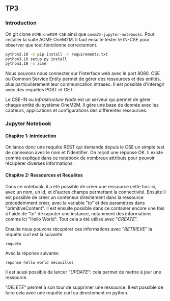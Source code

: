 ## TP3

### Introduction

On git clone `ACME-oneM2M-CSE` ainsi que `onem2m-jupyter-notebooks`. Pour installer la suite ACME OneM2M. Il faut ensuite tester le IN-CSE pour observer que tout fonctionne correctement.

```bash
python3.10 -m pip install -r requirements.txt
python3.10 setup.py install
python3.10 -m acme
```

Nous pouvons nous connecter sur l'interface web avec le port 8080. CSE ou Common Service Entity permet de gérer des ressources et des entités, plus particulièrement leur communication intrasec. Il est possible d'intéragir avec des requêtes POST et GET.

Le CSE-IN ou *Infrastructure Node* est un serveur qui permet de gérer chaque entité du système OneM2M. Il gère une base de donnée avec les capteurs, applications et configurations des différentes ressources.

### Jupyter Notebook

#### Chapitre 1: Intrdouction
On lance donc une requête REST qui demande depuis le CSE un simple test de connexion avec le nom et l'identifier. On reçoit une réponse OK. Il existe comme expliqué dans ce notebook de nombreux attributs pour pouvoir récupérer diverses informations.

#### Chapitre 2: Ressources et Requêtes
Dans ce notebook, il a été possible de créer une ressource cette fois-ci, avec un nom, un id, et d'autres champs permettant la connectivité. Ensuite il est possible de créer un conteneur directement dans la ressource précedemment créer, avec la variable "to" et des paramètres dans "primitiveContent". Il est ensuite possible dans ce container encore une fois à l'aide de "to" de rajouter une instance, notamment des informations comme ici "Hello World". Tout cela a été utilisé avec "*CREATE*".

Ensuite nous pouvons récupérer ces informations avec "*RETRIEVE*" la requête curl est la suivante:
```
requete
```
Avec la réponse suivante:
```
reponse hello world mécouilles
```

Il est aussi possible de lancer "*UPDATE*": cela permet de mettre à jour une ressource.

"*DELETE*" permet à son tour de supprimer une ressource. Il est possible de faire cela avec une requête curl ou directement en python.